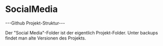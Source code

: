 # SocialMedia

---Github Projekt-Struktur---

Der "Social Media"-Folder ist der eigentlich Projekt-Folder. Unter backups findet man alte Versionen des Projekts.
